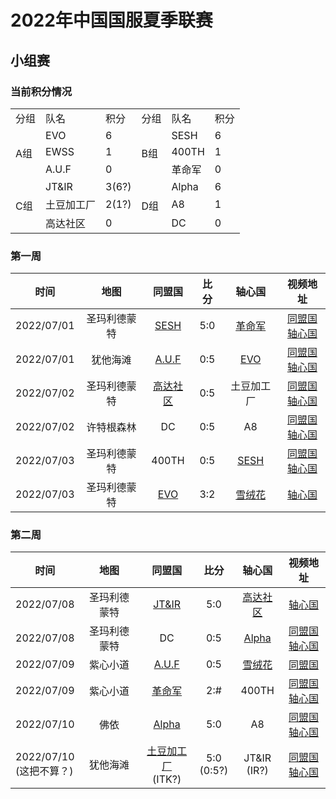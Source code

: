 # 2022年中国国服夏季联赛

## 小组赛

### 当前积分情况

<table>
    <tr>
        <td>分组</td>
        <td>队名</td>
        <td>积分</td>
        <td>分组</td>
        <td>队名</td>
        <td>积分</td>
    </tr>
    <tr>
        <td rowspan="3">A组</td>
        <td>EVO</td>
        <td>6</td>
        <td rowspan="3">B组</td>
        <td>SESH</td>
        <td>6</td>
    </tr>
    <tr>
        <td>EWSS</td>
        <td>1</td>
        <td>400TH</td>
        <td>1</td>
    </tr>
    <tr>
        <td>A.U.F</td>
        <td>0</td>
        <td>革命军</td>
        <td>0</td>
    </tr>
    <tr>
        <td rowspan="3">C组</td>
        <td>JT&amp;IR</td>
        <td>3(6?)</td>
        <td rowspan="3">D组</td>
        <td>Alpha</td>
        <td>6</td>
    </tr>
    <tr>
        <td>土豆加工厂</td>
        <td>2(1?)</td>
        <td>A8</td>
        <td>1</td>
    </tr>
    <tr>
        <td>高达社区</td>
        <td>0</td>
        <td>DC</td>
        <td>0</td>
    </tr>
</table>

### 第一周

| 时间           | 地图             | 同盟国        | 比分           | 轴心国  | 视频地址  |
| ------------- | :-------------: |:-------------:| :-----:| :-----:| :-----:|
| 2022/07/01 | 圣玛利德蒙特      | [SESH](/wings/sesh)   | 5:0 | [革命军](/zds/gmj) | [同盟国](https://www.bilibili.com/video/BV1oa411H7Zw)<br>[轴心国](https://www.bilibili.com/video/BV1GS4y1n7ek) |
| 2022/07/01 | 犹他海滩         | [A.U.F](/zds/auf)      | 0:5 | [EVO](/zds/evo) | [同盟国](https://www.bilibili.com/video/BV1994y197ov)<br>[轴心国](https://www.bilibili.com/video/BV19T411u7kR/) |
| 2022/07/02 | 圣玛利德蒙特      | [高达社区](/zds/gd)     | 0:5 | 土豆加工厂 | [同盟国](https://www.bilibili.com/video/BV1Aa411p73P)<br>[轴心国](https://www.bilibili.com/video/av600559468) |
| 2022/07/02 | 许特根森林      |  DC                    | 0:5 | A8 | [同盟国](https://www.bilibili.com/video/BV1qN4y1g7fA/)<br>[轴心国](https://www.bilibili.com/video/BV11v4y1T7cC/) |
| 2022/07/03 | 圣玛利德蒙特      | 400TH     | 0:5 | [SESH](/wings/sesh) | [同盟国](https://www.bilibili.com/video/BV1Hv4y1T7bS)<br>[轴心国](https://www.bilibili.com/video/BV1n34y1p7Tg) |
| 2022/07/03 | 圣玛利德蒙特      | [EVO](/zds/evo)     | 3:2 | [雪绒花](/zds/ewss) | [轴心国](https://www.bilibili.com/video/BV1Da411X7XP) |

### 第二周

| 时间           | 地图             | 同盟国        | 比分           | 轴心国  | 视频地址  |
| ------------- | :-------------: |:-------------:| :-----:| :-----:| :-----:|
| 2022/07/08 | 圣玛利德蒙特      | [JT&IR](/wings/jtir)   | 5:0 | [高达社区](/zds/gd) | [轴心国](https://www.bilibili.com/video/BV1pY4y1J7kG) |
| 2022/07/08 | 圣玛利德蒙特      | DC      | 0:5 | [Alpha](/zds/alpha) | [同盟国](https://www.bilibili.com/video/BV1dY4y1E7W2)<br>[轴心国](https://www.bilibili.com/video/BV1vN4y1M7yg) |
| 2022/07/09 | 紫心小道      | [A.U.F](/zds/auf)     | 0:5 | [雪绒花](/zds/ewss) | [同盟国](https://www.bilibili.com/video/BV1vB4y1e7Dc) |
| 2022/07/09 | 紫心小道      | [革命军](/zds/gmj)     | 2:# | 400TH | [同盟国](https://www.bilibili.com/video/BV1m34y1n7Ms)<br>[轴心国](https://www.bilibili.com/video/BV1794y197B7) |
| 2022/07/10 | 佛依         | [Alpha](/zds/alpha)   | 5:0 | A8 | [同盟国](https://www.bilibili.com/video/BV1CU4y1q7eq)<br>[轴心国](https://www.bilibili.com/video/BV1gf4y1o7US) |
| 2022/07/10<br>(这把不算？) | 犹他海滩         | [土豆加工厂](/zds/alpha)<br>(ITK?)   | 5:0<br>(0:5?) | JT&IR<br>(IR?) | [同盟国](https://www.bilibili.com/video/BV1rB4y1h7uP)<br>[轴心国](https://www.bilibili.com/video/BV1mf4y1d7zN) |
